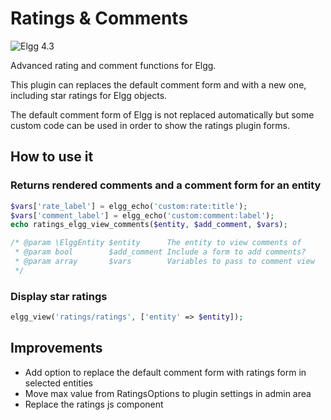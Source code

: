 # Ratings & Comments

![Elgg 4.3](https://img.shields.io/badge/Elgg-4.3-orange.svg?style=flat-square)

Advanced rating and comment functions for Elgg.

This plugin can replaces the default comment form and with a new one, including star ratings for Elgg objects.

The default comment form of Elgg is not replaced automatically but some custom code can be used in order to show the ratings plugin forms.

## How to use it

### Returns rendered comments and a comment form for an entity

```php
$vars['rate_label'] = elgg_echo('custom:rate:title');
$vars['comment_label'] = elgg_echo('custom:comment:label');
echo ratings_elgg_view_comments($entity, $add_comment, $vars);

/* @param \ElggEntity $entity      The entity to view comments of
 * @param bool        $add_comment Include a form to add comments?
 * @param array       $vars        Variables to pass to comment view
 */
```

### Display star ratings

```php
elgg_view('ratings/ratings', ['entity' => $entity]);
```

## Improvements

- Add option to replace the default comment form with ratings form in selected entities
- Move max value from RatingsOptions to plugin settings in admin area
- Replace the ratings js component
